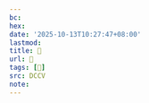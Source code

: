 ```yaml
---
bc:
hex:
date: '2025-10-13T10:27:47+08:00'
lastmod:
title: 􄝗
url: 􄝗
tags: [𤥔]
src: DCCV
note:
---
```

